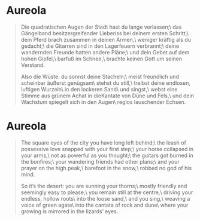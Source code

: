 Aureola
=======

> Die quadratischen Augen der Stadt hast du lange verlassen;\\
> das Gängelband besitzergreifender Lieberiss bei deinem ersten
> Schritt;\\
> dein Pferd brach zusammen in deinen Armen,\\
> weniger kräftig als du gedacht;\\
> die Gitarren sind in den Lagerfeuern verbrannt;\\
> deine wandernden Freunde hatten andere Pläne;\\
> und dein Gebet auf dem hohen Gipfel,\\
> barfuß im Schnee,\\
> brachte keinen Gott um seinen Verstand.
>
> Also die Wüste: du sonnst deine Stacheln;\\
> meist freundlich und scheinbar äußerst genügsam\\
> stehst du still,\\
> treibst deine endlosen, luftigen Wurzeln\\
> in den lockeren Sand\\
> und singst,\\
> webst eine Stimme aus grünem Achat in dieKantate von Düne und Fels,\\
> und dein Wachstum spiegelt sich in den Augen\\
> reglos lauschender Echsen.

Aureola
=======

> The square eyes of the city you have long left behind;\\
> the leash of possessive love snapped with your first step;\\
> your horse collapsed in your arms,\\
> not as powerful as you thought;\\
> the guitars got burned in the bonfires;\\
> your wandering friends had other plans;\\
> and your prayer on the high peak,\\
> barefoot in the snow,\\
> robbed no god of his mind.
>
> So it’s the desert: you are sunning your thorns;\\
> mostly friendly and seemingly easy to please,\\
> you remain still at the centre,\\
> driving your endless, hollow roots\\
> into the loose sand,\\
> and you sing,\\
> weaving a voice of green agate\\
> into the cantata of rock and dune\\
> where your growing is mirrored in the lizards’ eyes.
